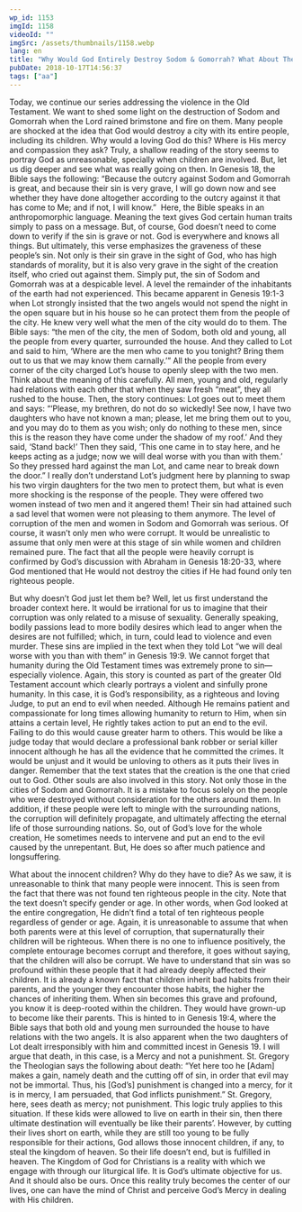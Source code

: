 ```yaml
---
wp_id: 1153
imgId: 1158
videoId: ""
imgSrc: /assets/thumbnails/1158.webp
lang: en
title: "Why Would God Entirely Destroy Sodom & Gomorrah? What About The Children?"
pubDate: 2018-10-17T14:56:37
tags: ["aa"]
---
```


<!-- page: 6 -->

<p>Today, we continue our series addressing the violence in the Old Testament. We want to shed some light on the destruction of Sodom and Gomorrah when the Lord rained brimstone and fire on them. Many people are shocked at the idea that God would destroy a city with its entire people, including its children. Why would a loving God do this? Where is His mercy and compassion they ask? Truly, a shallow reading of the story seems to portray God as unreasonable, specially when children are involved. But, let us dig deeper and see what was really going on then. In Genesis 18, the Bible says the following: “Because the outcry against Sodom and Gomorrah is great, and because their sin is very grave, I will go down now and see whether they have done altogether according to the out­cry against it that has come to Me; and if not, I will know.”  Here, the Bible speaks in an anthropomorphic language. Meaning the text gives God certain human traits simply to pass on a message. But, of course, God doesn’t need to come down to verify if the sin is grave or not. God is everywhere and knows all things. But ultimately, this verse emphasizes the graveness of these people’s sin. Not only is their sin grave in the sight of God, who has high standards of morality, but it is also very grave in the sight of the creation itself, who cried out against them. Simply put, the sin of Sodom and Gomorrah was at a despicable level. A level the remainder of the inhabitants of the earth had not experienced. This became apparent in Genesis 19:1-3 when Lot strongly insisted that the two angels would not spend the night in the open square but in his house so he can protect them from the people of the city. He knew very well what the men of the city would do to them. The Bible says: “the men of the city, the men of Sodom, both old and young, all the people from every quarter, surrounded the house. And they called to Lot and said to him, ‘Where are the men who came to you tonight? Bring them out to us that we may know them carnally.’” All the people from every corner of the city charged Lot’s house to openly sleep with the two men. Think about the meaning of this carefully. All men, young and old, regularly had rela­tions with each other that when they saw fresh “meat”, they all rushed to the house. Then, the story continues: Lot goes out to meet them and says: “‘Please, my brethren, do not do so wickedly! See now, I have two daughters who have not known a man; please, let me bring them out to you, and you may do to them as you wish; only do nothing to these men, since this is the reason they have come under the shadow of my roof.’ And they said, ‘Stand back!’ Then they said, ‘This one came in to stay here, and he keeps acting as a judge; now we will deal worse with you than with them.’ So they pressed hard against the man Lot, and came near to break down the door.” I really don’t understand Lot’s judgment here by planning to swap his two virgin daughters for the two men to protect them, but what is even more shocking is the response of the people. They were offered two women instead of two men and it angered them! Their sin had attained such a sad level that women were not pleasing to them anymore. The level of corruption of the men and women in Sodom and Gomorrah was serious. Of course, it wasn’t only men who were corrupt. It would be un­realistic to assume that only men were at this stage of sin while women and children remained pure. The fact that all the people were heavily corrupt is confirmed by God’s discussion with Abraham in Genesis 18:20-33, where God mentioned that He would not destroy the cities if He had found only ten righteous people.</p>
<p>But why doesn’t God just let them be? Well, let us first understand the broader context here. It would be irrational for us to imagine that their corruption was only related to a misuse of sexuality. Generally speaking, bodily passions lead to more bodily desires which lead to anger when the desires are not fulfilled; which, in turn, could lead to violence and even murder. These sins are implied in the text when they told Lot “we will deal worse with you than with them” in Genesis 19:9. We cannot forget that humanity during the Old Testament times was extremely prone to sin—especially violence. Again, this story is counted as part of the greater Old Testament account which clearly portrays a violent and sinfully prone humanity. In this case, it is God’s responsibility, as a righteous and loving Judge, to put an end to evil when needed. Although He remains patient and compassionate for long times allowing humanity to return to Him, when sin attains a certain level, He rightly takes action to put an end to the evil. Failing to do this would cause greater harm to others. This would be like a judge today that would declare a professional bank robber or serial killer innocent although he has all the evidence that he committed the crimes. It would be unjust and it would be unloving to others as it puts their lives in danger. Remember that the text states that the creation is the one that cried out to God. Other souls are also involved in this story. Not only those in the cities of Sodom and Gomorrah. It is a mistake to focus solely on the people who were destroyed without consideration for the others around them. In addition, if these people were left to mingle with the surrounding nations, the corruption will definitely propagate, and ultimately affecting the eternal life of those surrounding nations. So, out of God’s love for the whole creation, He sometimes needs to intervene and put an end to the evil caused by the unrepentant. But, He does so after much patience and longsuffering.</p>
<p>What about the innocent children? Why do they have to die? As we saw, it is unreasonable to think that many people were innocent. This is seen from the fact that there was not found ten righteous people in the city. Note that the text doesn’t specify gender or age. In other words, when God looked at the entire congregation, He didn’t find a total of ten righteous people regardless of gender or age. Again, it is unreasonable to assume that when both parents were at this level of corruption, that supernaturally their children will be righteous. When there is no one to influence positively, the complete entourage becomes corrupt and therefore, it goes without saying, that the children will also be corrupt. We have to understand that sin was so profound within these people that it had already deeply affected their children. It is already a known fact that children inherit bad habits from their parents, and the younger they encoun­ter those habits, the higher the chances of inheriting them. When sin becomes this grave and profound, you know it is deep-rooted within the children. They would have grown-up to become like their parents. This is hinted to in Genesis 19:4, where the Bible says that both old and young men surrounded the house to have relations with the two angels. It is also ap­parent when the two daughters of Lot dealt irresponsibly with him and committed incest in Genesis 19. I will argue that death, in this case, is a Mercy and not a punishment. St. Gregory the Theologian says the following about death: “Yet here too he [Adam] makes a gain, namely death and the cutting off of sin, in order that evil may not be immortal. Thus, his [God’s] punishment is changed into a mercy, for it is in mercy, I am persuaded, that God inflicts punishment.” St. Gregory, here, sees death as mercy; not punishment. This logic truly applies to this situation. If these kids were allowed to live on earth in their sin, then there ultimate destination will eventually be like their parents’. However, by cutting their lives short on earth, while they are still too young to be fully responsible for their actions, God allows those innocent children, if any, to steal the kingdom of heaven. So their life doesn’t end, but is fulfilled in heaven. The Kingdom of God for Christians is a reality with which we engage with through our liturgical life. It is God’s ultimate objective for us. And it should also be ours. Once this reality truly becomes the center of our lives, one can have the mind of Christ and perceive God’s Mercy in dealing with His children.</p>
